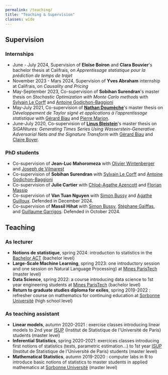 ```yaml
---
permalink: /teaching/
title: "Teaching & Supervision"
classes: wide
---
```


## Supervision


### Internships

* June - July 2024, Supervision of **Eloïse Boiron** and **Clara Bouvier**'s bachelor thesis at Califrais, on *Apprentissage statistique pour la prédiction de temps de trajet*
* November 2023 - Mars 2024, Supervision of **Yves Abraham** internship at Califrais, on *Causality and Pricing*
* May-September 2023, Co-supervision of **Sobihan Surendran**'s master thesis on *Stochastic Optimization with Monte Carlo methods* with [Sylvain Le Corff](https://sylvainlc.github.io/) and [Antoine Godichon-Baggioni](https://godichon.perso.math.cnrs.fr/)
* May-July 2021, Co-supervision of **[Nathan Doumèche](https://nathandoumeche.com/)**'s master thesis on *Développement de Taylor signé et applications à l’apprentissage statistique* with [Gérard Biau](http://www.lsta.upmc.fr/biau.html) and [Pierre Marion](https://pierremarion23.github.io).
* June-July 2020, Co-supervision of **[Linus Bleistein](https://www.linusbleistein.com/)**'s master thesis on *SiGANtures: Generating Times Series Using
Wasserstein-Generative Adversarial Nets and the Signature Transform* with [Gérard Biau](http://www.lsta.upmc.fr/biau.html) and [Claire Boyer](https://www.lpsm.paris/pageperso/boyer/index.html).

### PhD students

* Co-supervision of **Jean-Luc Mahoromeza** with [Olivier Wintenberger](https://wintenberger.fr/) and [Joseph de Vilmarest](https://josephdevilmarest.github.io/)
* Co-supervision of **Sobihan Surendran** with [Sylvain Le Corff](https://sylvainlc.github.io/) and [Antoine Godichon-Baggioni](https://godichon.perso.math.cnrs.fr/)
* Co-supervision of **Julie Cartier** with [Chloé-Agathe Azencott](https://cazencott.info/) and [Florian Massip](https://flomass.github.io/)
* Co-supervision of **Van Tuan Nguyen** with [Simon Bussy](https://simonbussy.com/) and [Agathe Guilloux](https://sites.google.com/view/agatheguilloux-personalwebsite/?pli=1). Defended in December 2024.
* Co-supervision of **Massil Hihat** with [Simon Bussy](https://simonbussy.com/), [Stéphane Gaïffas](https://stephanegaiffas.github.io/), and [Guillaume Garrigos](https://guillaume-garrigos.com/). Defended in October 2024.



## Teaching 

### As lecturer

* **Notions de statistique**, spring 2024: introduction to statistics in the [Bachelor ACT](https://programme.bacheloract.fr/) (bachelor level)
* **Large-Scale Machine Learning**, spring 2023: one introductory session and one session on Natural Language Processing) at [Mines ParisTech](https://www.minesparis.psl.eu/) (master level)
* **Data Science**, spring 2022: a course introducing data science to 1st year engineering students at [Mines ParisTech](https://www.minesparis.psl.eu/) (bachelor level)
* **Return to graduate studies diploma for exiles**, spring 2019-2022 : refresher course on mathematics for continuing education at [Sorbonne Université](https://sciences.sorbonne-universite.fr/formation-sciences/offre-de-formation/du-respe) (high school level)

### As teaching assistant

* **Linear models**, autumn 2020-2021 : exercise classes introducing linear models to 2nd year [ISUP](https://isup.sorbonne-universite.fr/) (Institut de Statistique de l'Université de Paris) students (master level)
* **Inferential Statistics**, spring 2020-2021: exercices classes introducing first notions of statistics (tests, parametric estimation...) to 1st year [ISUP](https://isup.sorbonne-universite.fr/) (Institut de Statistique de l'Université de Paris) students (master level)
* **Mathematical Statistics**, autumn 2019-2020 : computer labs in R to introduce basic notions of statistics to master students in applied mathematics at [Sorbonne Université](https://sciences.sorbonne-universite.fr/formation-sciences/masters/master-mathematiques-et-applications) (master level)
